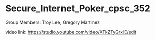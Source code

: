 # Secure_Internet_Poker_cpsc_352
Group Members:
Troy Lee,
Gregory Martinez

video link:
https://studio.youtube.com/video/XTkZTyGrxlE/edit

